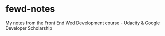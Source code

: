 # fewd-notes
My notes from the Front End Wed Development course - Udacity &amp; Google Developer Scholarship

